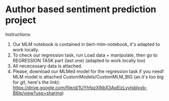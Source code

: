 
# Author based sentiment prediction project

Instructions:
1. Our MLM notebook is contained in bert-mlm-notebook, it's adapted to work locally.
2. To check our regression task, run Load data + manipulate, then go to REGRESSION TASK part (last one) (adapted to work locally too)
3. All nececessary data is attached.
4. Please, download our MLMed model for the regression task if you need! MLM model is attached CustomModels/CustomMLM_BIG (as it's too big for git, here's the link): https://drive.google.com/file/d/1UYhfqzX9ibX3AqElzLvyIsblxxb-B6le/view?usp=sharing)
